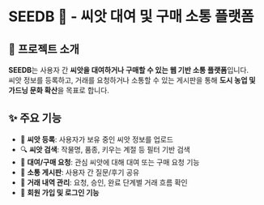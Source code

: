 # SEEDB 🌱 - 씨앗 대여 및 구매 소통 플랫폼

## 🧩 프로젝트 소개

**SEEDB**는 사용자 간 **씨앗을 대여하거나 구매할 수 있는 웹 기반 소통 플랫폼**입니다.  
씨앗 정보를 등록하고, 거래를 요청하거나 소통할 수 있는 게시판을 통해 **도시 농업 및 가드닝 문화 확산**을 목표로 합니다.


## ✨ 주요 기능

- 🌱 **씨앗 등록**: 사용자가 보유 중인 씨앗 정보를 업로드
- 🔍 **씨앗 검색**: 작물명, 품종, 키우는 계절 등 필터 기반 검색
- 🔄 **대여/구매 요청**: 관심 씨앗에 대해 대여 또는 구매 요청 기능
- 💬 **소통 게시판**: 사용자 간 질문/후기 공유
- 🧾 **거래 내역 관리**: 요청, 승인, 완료 단계별 거래 흐름 확인
- 🔐 **회원 가입 및 로그인 기능**
